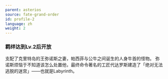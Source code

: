 ```yaml
---
parent: asterios
source: fate-grand-order
id: profile-2
language: zh
weight: 2
---
```


### 羁绊达到Lv.2后开放

支配了克里特岛的王弥诺斯之妻，帕西菲与公牛之间诞生的人身牛首的怪物。
弥诺斯烦恼于不知道该怎么处置他，最终命令著名的工匠代达罗斯建造了「绝对无法逃脱的迷宫」——也就是Labyrinth。

